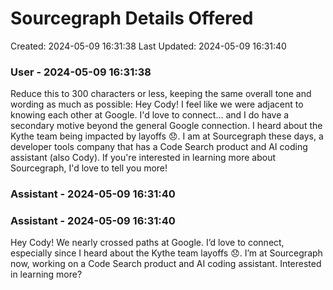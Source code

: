 # Sourcegraph Details Offered

Created: 2024-05-09 16:31:38
Last Updated: 2024-05-09 16:31:40

### User - 2024-05-09 16:31:38

Reduce this to 300 characters or less, keeping the same overall tone and wording as much as possible: 
Hey Cody! I feel like we were adjacent to knowing each other at Google. I'd love to connect... and I do have a secondary motive beyond the general Google connection. I heard about the Kythe team being impacted by layoffs 😞. I am at Sourcegraph these days, a developer tools company that has a Code Search product and AI coding assistant (also Cody). If you're interested in learning more about Sourcegraph, I'd love to tell you more!

### Assistant - 2024-05-09 16:31:40



### Assistant - 2024-05-09 16:31:40

Hey Cody! We nearly crossed paths at Google. I’d love to connect, especially since I heard about the Kythe team layoffs 😞. I’m at Sourcegraph now, working on a Code Search product and AI coding assistant. Interested in learning more?

